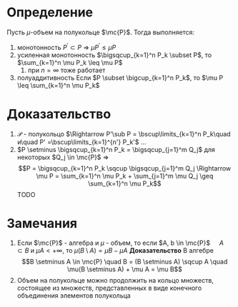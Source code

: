 # Определение
Пусть $\mu$-объем на полукольце $\mc{P}$. Тогда выполняется:
1. монотонность $P^\prime \subset P$ $\Rightarrow$ $\mu P^\prime \leq \mu P$
2. усиленная монотонность $\bigsqcup_{k=1}^n P_k \subset P$, то $\sum_{k=1}^n \mu P_k \leq \mu P$
	1. при $n = \infty$ тоже работает
3. полуаддитивность  Если $P \subset \bigcup_{k=1}^n P_k$, то $\mu P \leq \sum_{k=1}^n \mu P_k$  
# Доказательство
1. $\mathcal{P}$ - полукольцо $\Rightarrow P'\sub P = \bscup\limits_{k=1}^n P_k\quad и\quad P' =\bscup\limits_{k=1}^{n'} P_k'$    ...
2. $P \setminus \bigsqcup_{k=1}^n P_k = \bigsqcup_{j=1}^m Q_j$ для некоторых $Q_j \in \mc{P}$ $\Rightarrow$ 
   $$P = \bigsqcup_{k=1}^n P_k \sqcup \bigsqcup_{j=1}^m Q_j \Rightarrow \mu P = \sum_{k=1}^n \mu P_k + \sum_{j=1}^m \mu Q_j \geq \sum_{k=1}^n \mu P_k$$
TODO

# Замечания
1. Если $\mc{P}$ - алгебра и $\mu$ - объем, то если $A, b \in \mc{P}$ $\quad A \subset B$  и $\mu A < +\infty$, то $\mu(B \setminus A) = \mu B - \mu A$ 
   **Доказательство** В алгебре $$B \setminus A \in \mc{P} \quad B = (B \setminus A) \sqcup A \quad \mu(B \setminus A)  + \mu A = \mu B$$
2. Объем на полукольце можно продолжить на кольцо множеств, состоящее из множеств, представленных в виде конечного объединения элементов полукольца
